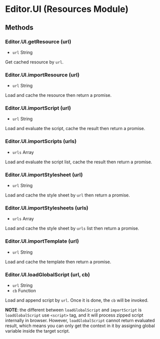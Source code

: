 # Editor.UI (Resources Module)

## Methods

### Editor.UI.getResource (url)

  - `url` String

Get cached resource by `url`.  

### Editor.UI.importResource (url)

  - `url` String

Load and cache the resource then return a promise.

### Editor.UI.importScript (url)

  - `url` String

Load and evaluate the script, cache the result then return a promise.

### Editor.UI.importScripts (urls)

  - `urls` Array

Load and evaluate the script list, cache the result then return a promise.

### Editor.UI.importStylesheet (url)

  - `url` String

Load and cache the style sheet by `url` then return a promise.

### Editor.UI.importStylesheets (urls)

  - `urls` Array

Load and cache the style sheet by `urls` list then return a promise.

### Editor.UI.importTemplate (url)

  - `url` String

Load and cache the template then return a promise.

### Editor.UI.loadGlobalScript (url, cb)

  - `url` String
  - `cb` Function

Load and append script by `url`. Once it is done, the `cb` will be invoked.

**NOTE**: the different between `loadGlobalScript` and `importScript` is `loadGlobalScript` use `<script>` tag, and it will process zipped script internally in browser.
However, `loadGlobalScript` cannot return evaluated result, which means you can only get the context in it by assigning global variable inside the target script.
